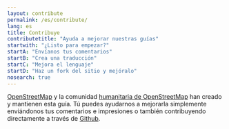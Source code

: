```yaml
---
layout: contribute
permalink: /es/contribute/
lang: es
title: Contribuye
contributetitle: "Ayuda a mejorar nuestras guías"
startwith: "¿Listo para empezar?"
startA: "Envíanos tus comentarios"
startB: "Crea una traducción"
startC: "Mejora el lenguaje"
startD: "Haz un fork del sitio y mejóralo"
nosearch: true
---
```


[OpenStreetMap](http://www.openstreetmap.org/) y la comunidad [humanitaria de OpenStreetMap](http://hotosm.org/) han creado y mantienen esta guía. Tú puedes ayudarnos a mejorarla simplemente enviándonos tus comentarios e impresiones o también contribuyendo directamente a través de [Github](http://github.com/hotosm/learnosm).
